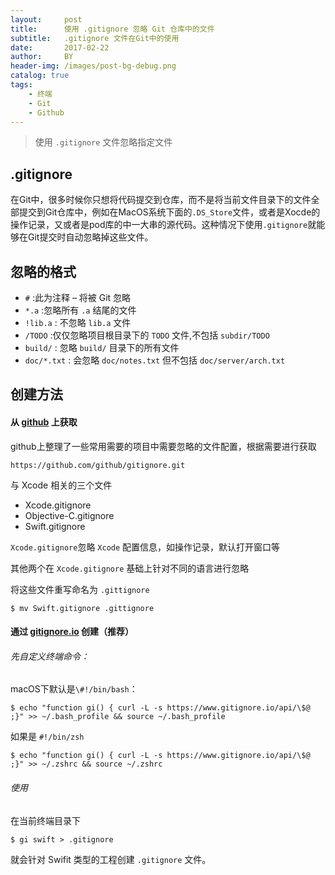 ```yaml
---
layout:     post
title:      使用 .gitignore 忽略 Git 仓库中的文件
subtitle:   .gitignore 文件在Git中的使用
date:       2017-02-22
author:     BY
header-img: /images/post-bg-debug.png
catalog: true
tags:
    - 终端
    - Git
    - Github
---
```



> 使用 `.gitignore` 文件忽略指定文件

## .gitignore

在Git中，很多时候你只想将代码提交到仓库，而不是将当前文件目录下的文件全部提交到Git仓库中，例如在MacOS系统下面的`.DS_Store`文件，或者是Xocde的操作记录，又或者是pod库的中一大串的源代码。这种情况下使用`.gitignore`就能够在Git提交时自动忽略掉这些文件。

 
 
## 忽略的格式
 
- `#` :此为注释 – 将被 Git 忽略
- `*.a` :忽略所有 `.a` 结尾的文件
- `!lib.a` : 不忽略 `lib.a` 文件
- `/TODO` :仅仅忽略项目根目录下的 `TODO` 文件,不包括 `subdir/TODO`
- `build/` : 忽略 `build/` 目录下的所有文件
- `doc/*.txt` : 会忽略 `doc/notes.txt` 但不包括 `doc/server/arch.txt`

## 创建方法

#### 从 [github](https://github.com/github/gitignore.git) 上获取

github上整理了一些常用需要的项目中需要忽略的文件配置，根据需要进行获取

	https://github.com/github/gitignore.git
	
与 Xcode 相关的三个文件

- Xcode.gitignore
- Objective-C.gitignore
- Swift.gitignore

`Xcode.gitignore`忽略 `Xcode` 配置信息，如操作记录，默认打开窗口等

其他两个在 `Xcode.gitignore` 基础上针对不同的语言进行忽略

将这些文件重写命名为 `.gittignore`

	$ mv Swift.gitignore .gittignore

#### 通过 [gitignore.io](https://www.gitignore.io/) 创建（推荐）

###### 先自定义终端命令：

macOS下默认是`\#!/bin/bash`：

	$ echo "function gi() { curl -L -s https://www.gitignore.io/api/\$@ ;}" >> ~/.bash_profile && source ~/.bash_profile
	
如果是 `#!/bin/zsh`

	$ echo "function gi() { curl -L -s https://www.gitignore.io/api/\$@ ;}" >> ~/.zshrc && source ~/.zshrc

###### 使用
	
在当前终端目录下

	$ gi swift > .gitignore
	

就会针对 Swifit 类型的工程创建 `.gitignore` 文件。
